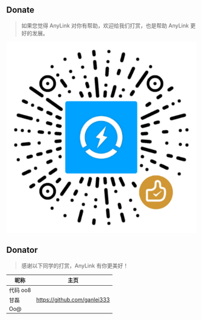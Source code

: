 ## Donate

> 如果您觉得 AnyLink 对你有帮助，欢迎给我们打赏，也是帮助 AnyLink 更好的发展。

<p>
    <img src="screenshot/wxpay2.png" width="500" />
</p>

## Donator

> 感谢以下同学的打赏，AnyLink 有你更美好！

| 昵称     | 主页                         |
| -------- | ---------------------------- |
| 代码 oo8 |                              |
| 甘磊     | https://github.com/ganlei333 |
| Oo@     |                              |
